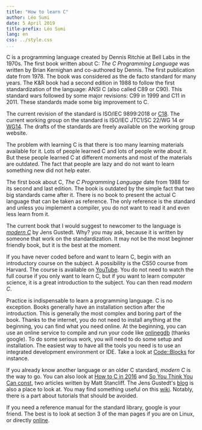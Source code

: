 ```yaml
---
title: "How to learn C"
author: Léo Sumi
date: 5 April 2019
title-prefix: Léo Sumi
lang: en
css: ../style.css
...
```


C is a programming language created by Dennis Ritchie at Bell Labs in the 1970s. The first book written about C: *The C Programming Language* was written by Brian Kernighan and co-authored by Dennis. The first publication date from 1978. The book was considered as the de facto standard for many years. The K&R book had a second edition in 1988 to follow the first standardization of the language: ANSI C (also called C89 or C90). This standard wars followed by some major revisions: C99 in 1999 and C11 in 2011. These standards made some big improvement to C.

The current revision of the standard is ISO/IEC 9899:2018 or [C18][iso]. The current working group on the standard is ISO/IEC JTC1/SC 22/WG 14 or [WG14][open-std]. The drafts of the standards are freely available on the working group website.

The problem with learning C is that there is too many learning materials available for it. Lots of people learned C and lots of people write about it. But these people learned C at different moments and most of the materials are outdated. The fact that people are lazy and do not want to learn something new did not help eater.

The first book about C, *The C Programming Language* date from 1988 for its second and last edition. The book is outdated by the simple fact that two big standards came after it. There is no book to present the actual C language that can be taken as reference. The only reference is the standard and unless you implement a compiler, you do not want to read it and even less learn from it.

The current book that I would suggest to newcomer to the language is *[modern C][modern-c]* by Jens Gustedt. Why? you may ask, because it is written by someone that work on the standardization. It may not be the most beginner friendly book, but it is the best at the moment.

If you have never coded before and want to learn C, begin with an introductory course on the subject. A possibility is the CS50 course from Harvard. The course is available on [YouTube][cs50]. You do not need to watch the full course if you only want to learn C, but if you want to learn computer science, it is a great introduction to the subject. You can then read *modern C*.

Practice is indispensable to learn a programming language. C is no exception. Books generally have an installation section after the introduction. This is generally the most complex and boring part of the book. Thanks to the internet, you do not need to install anything at the beginning, you can find what you need online. At the beginning, you can use an online service to compile and run your code like [onlinegdb][onlinegdb] (thanks google). To do some serious work, you will need to do some setup and installation. The easiest way to have all the tools you need is to use an integrated development environment or IDE. Take a look at [Code::Blocks][codeblocks] for instance.

If you already know another language or an older C standard, *modern C* is the way to go. You can also look at [How to C in 2016][howto-c] and [So You Think You Can const][sytycc], two articles written by Matt Stancliff. The Jens Gustedt's [blog][JG-blog] is also a place to look at. You may find something useful on this [wiki][iso-9899]. Notably, there is a part about tutorials that should be avoided.

If you need a reference manual for the standard library, google is your friend. The best is to look at section 3 of the man pages if you are on Linux, or directly [online][man-pages].

[iso]: https://www.iso.org/standard/74528.html
[open-std]: http://www.open-std.org/JTC1/SC22/WG14/

[cs50]: https://www.youtube.com/user/cs50tv
[modern-c]: http://icube-icps.unistra.fr/img_auth.php/d/db/ModernC.pdf

[onlinegdb]: https://www.onlinegdb.com/
[codeblocks]: http://www.codeblocks.org/

[howto-c]: https://matt.sh/howto-c
[sytycc]: https://matt.sh/sytycc

[JG-blog]: https://gustedt.wordpress.com

[iso-9899]: http://www.iso-9899.info/wiki/Main_Page

[man-pages]: https://www.kernel.org/doc/man-pages/
